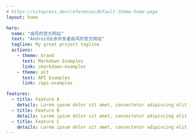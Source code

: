 ```yaml
---
# https://vitepress.dev/reference/default-theme-home-page
layout: home

hero:
  name: "由风的官方网站"
  text: "Android业余开发者由风的官方网站"
  tagline: My great project tagline
  actions:
    - theme: brand
      text: Markdown Examples
      link: /markdown-examples
    - theme: alt
      text: API Examples
      link: /api-examples

features:
  - title: Feature A
    details: Lorem ipsum dolor sit amet, consectetur adipiscing elit
  - title: Feature B
    details: Lorem ipsum dolor sit amet, consectetur adipiscing elit
  - title: Feature C
    details: Lorem ipsum dolor sit amet, consectetur adipiscing elit
---
```


